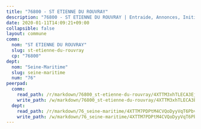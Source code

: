 ```yaml
---
title: "76800 - ST ETIENNE DU ROUVRAY"
description: "76800 - ST ETIENNE DU ROUVRAY | Entraide, Annonces, Initiatives"
date: 2020-01-11T14:09:21+09:00
collapsible: false
layout: commune
comm:
  nom: "ST ETIENNE DU ROUVRAY"
  slug: st-etienne-du-rouvray
  cp: "76800"
dept:
  nom: "Seine-Maritime"
  slug: seine-maritime
  num: "76"
peerpad:
  comm:
    read_path: /r/markdown/76800_st-etienne-du-rouvray/4XTTM3xhTLECA3EjuqbEtFVAQyMk38t5EDbj7cHy91nvSUa1c
    write_path: /w/markdown/76800_st-etienne-du-rouvray/4XTTM3xhTLECA3EjuqbEtFVAQyMk38t5EDbj7cHy91nvSUa1c-K3TgUC4iJh8aChcTqzGWqMVCFtcr36SfXD4gpZey2hobUmukeFxLgo3C72ierrjkzFYQdkooGGMoruRHAU2hTobhybPuyqAxtFn5DMYSdxjiFGgrvCySxDu6NtVbVydz4R5eBgaS
  dept:
    read_path: /r/markdown/76_seine-maritime/4XTTM7PDPtM4CVQoDyyVqT6Pbvj1SVtndpXJdTDsc7xwdMTdt
    write_path: /w/markdown/76_seine-maritime/4XTTM7PDPtM4CVQoDyyVqT6Pbvj1SVtndpXJdTDsc7xwdMTdt-K3TgUmo7Qwp8ZQz8qKFjC8WCY27ypEpX2c8BXeSV9rrPY1zRZn2SrYwkBXF8VnHkcepiXsccFfKHYuT2JNgSMXxLRaUGRu6o5B3BB15nZxEho97cTz3yC4eRTX4hZM1hcyAZrn8r
---
```


